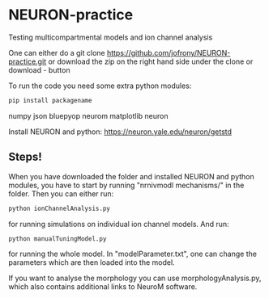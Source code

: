 # NEURON-practice
Testing multicompartmental models and ion channel analysis

One can either do a git clone https://github.com/jofrony/NEURON-practice.git or download the zip on the right hand side under the clone or download - button

To run the code you need some extra python modules:

```python
pip install packagename

```

numpy
json
bluepyop
neurom
matplotlib
neuron

Install NEURON and python: https://neuron.yale.edu/neuron/getstd

## Steps!

When you have downloaded the folder and installed NEURON and python modules, you have to start by running "nrnivmodl mechanisms/" in the folder.
Then you can either run:
```python
python ionChannelAnalysis.py 

```
for running simulations on individual ion channel models. And run:

```python
python manualTuningModel.py

```

for running the whole model. In "modelParameter.txt", one can change the parameters which are then loaded into the model.

If you want to analyse the morphology you can use morphologyAnalysis.py, which also contains additional links to NeuroM software. 



